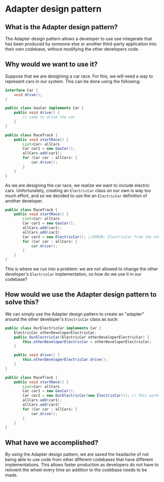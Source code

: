 # Adapter design pattern
## What is the Adapter design pattern?
The Adapter design pattern allows a developer to use use integerate that has been produced by someone else or another third-party application into their own codebase, without modifying the other developers code.
## Why would we want to use it?
Suppose that we are desigining a car race. For this, we will need a way to represent cars in our system. This can be done using the following:
```java
interface Car {
    void drive();
}

public class GasCar implements Car {
    public void drive() {
        // code to drive the car
    }
}

public class RaceTrack {
    public void startRace() {
        List<Car> allCars
        Car car1 = new GasCar();
        allCars.add(car1);
        for (Car car : allCars) {
            car.drive();
        }
    }
}
```
As we are designing the car race, we realize we want to include electric cars. Unfortunately, creating an ```ElectricCar``` class on our own is way too much effort, and so we decided to use the an ```ElectricCar``` definition of another developer.
```java
public class RaceTrack {
    public void startRace() {
        List<Car> allCars
        Car car1 = new GasCar();
        allCars.add(car1);
        allCars.add(car2)
        Car car2 = new ElectricCar(); //ERROR: ElectricCar from the other developer does not implement the Car interface
        for (Car car : allCars) {
            car.drive();
        }
    }
}
```
This is where we run into a problem: we are not allowed to change the other developer's ```ElectricCar``` implementation, so how do we use it in our codebase?
## How would we use the Adapter design pattern to solve this?
We can simply use the Adapter design pattern to create an "adapter" around the other developer's ```ElectricCar``` class as such:
```java
public class OurElectricCar implements Car {
    ElectricCar otherDeveloperElectricCar;
    public OurElectricCar(ElectricCar otherDeveloperElectricCar) {
        this.otherDeveloperElectricCar = otherDeveloperElectricCar;
    }

    public void drive() {
        this.otherDeveloperElectricCar.drive();
    }
}

public class RaceTrack {
    public void startRace() {
        List<Car> allCars
        Car car1 = new GasCar();
        Car car2 = new OurElectricCar(new ElectricCar()); // This works now because OurElectricCar implements the interface
        allCars.add(car1);
        allCars.add(car2)
        for (Car car : allCars) {
            car.drive();
        }
    }
}
```
## What have we accomplished?
By using the Adapter design pattern, we are saved the headache of not being able to use code from other different codebases that have different implementations. This allows faster production as developers do not have to reinvent the wheel every time an addition to the codebase needs to be made.
